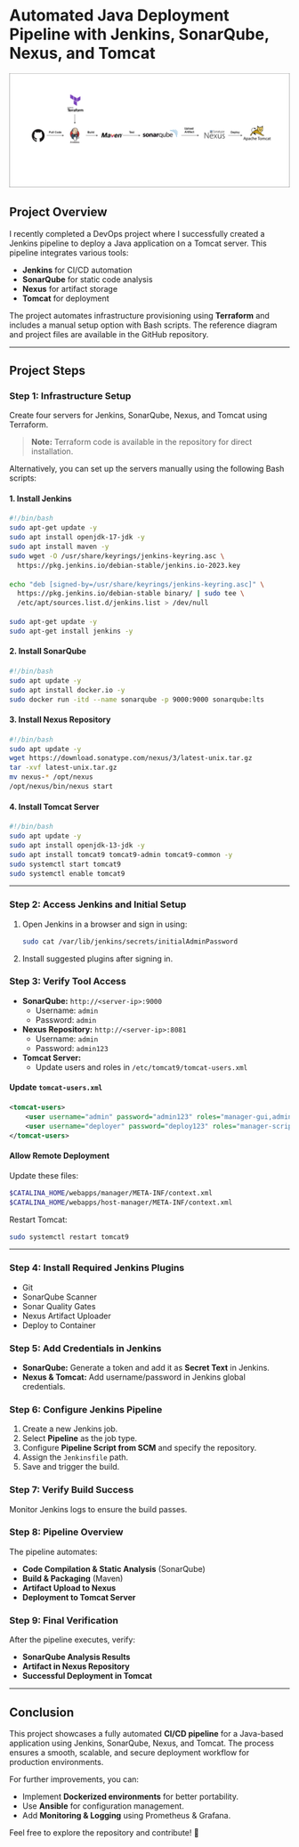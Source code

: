 # Automated Java Deployment Pipeline with Jenkins, SonarQube, Nexus, and Tomcat

![architecture](steps/project.png)

## Project Overview
I recently completed a DevOps project where I successfully created a Jenkins pipeline to deploy a Java application on a Tomcat server. This pipeline integrates various tools:

- **Jenkins** for CI/CD automation
- **SonarQube** for static code analysis
- **Nexus** for artifact storage
- **Tomcat** for deployment

The project automates infrastructure provisioning using **Terraform** and includes a manual setup option with Bash scripts. The reference diagram and project files are available in the GitHub repository.

---

## Project Steps

### Step 1: Infrastructure Setup
Create four servers for Jenkins, SonarQube, Nexus, and Tomcat using Terraform.

> **Note:** Terraform code is available in the repository for direct installation.

Alternatively, you can set up the servers manually using the following Bash scripts:

#### 1. Install Jenkins
```bash
#!/bin/bash
sudo apt-get update -y
sudo apt install openjdk-17-jdk -y
sudo apt install maven -y
sudo wget -O /usr/share/keyrings/jenkins-keyring.asc \
  https://pkg.jenkins.io/debian-stable/jenkins.io-2023.key

echo "deb [signed-by=/usr/share/keyrings/jenkins-keyring.asc]" \
  https://pkg.jenkins.io/debian-stable binary/ | sudo tee \
  /etc/apt/sources.list.d/jenkins.list > /dev/null
  
sudo apt-get update -y
sudo apt-get install jenkins -y
```

#### 2. Install SonarQube
```bash
#!/bin/bash
sudo apt update -y
sudo apt install docker.io -y
sudo docker run -itd --name sonarqube -p 9000:9000 sonarqube:lts
```

#### 3. Install Nexus Repository
```bash
#!/bin/bash
sudo apt update -y
wget https://download.sonatype.com/nexus/3/latest-unix.tar.gz
tar -xvf latest-unix.tar.gz
mv nexus-* /opt/nexus
/opt/nexus/bin/nexus start
```

#### 4. Install Tomcat Server
```bash
#!/bin/bash
sudo apt update -y
sudo apt install openjdk-13-jdk -y
sudo apt install tomcat9 tomcat9-admin tomcat9-common -y
sudo systemctl start tomcat9
sudo systemctl enable tomcat9
```

---

### Step 2: Access Jenkins and Initial Setup
1. Open Jenkins in a browser and sign in using:
   ```bash
   sudo cat /var/lib/jenkins/secrets/initialAdminPassword
   ```
2. Install suggested plugins after signing in.

### Step 3: Verify Tool Access
- **SonarQube:** `http://<server-ip>:9000`
  - Username: `admin`
  - Password: `admin`
- **Nexus Repository:** `http://<server-ip>:8081`
  - Username: `admin`
  - Password: `admin123`
- **Tomcat Server:**
  - Update users and roles in `/etc/tomcat9/tomcat-users.xml`

#### Update `tomcat-users.xml`
```xml
<tomcat-users>
    <user username="admin" password="admin123" roles="manager-gui,admin-gui"/>
    <user username="deployer" password="deploy123" roles="manager-script"/>
</tomcat-users>
```
#### Allow Remote Deployment
Update these files:
```bash
$CATALINA_HOME/webapps/manager/META-INF/context.xml
$CATALINA_HOME/webapps/host-manager/META-INF/context.xml
```
Restart Tomcat:
```bash
sudo systemctl restart tomcat9
```

---

### Step 4: Install Required Jenkins Plugins
- Git
- SonarQube Scanner
- Sonar Quality Gates
- Nexus Artifact Uploader
- Deploy to Container

### Step 5: Add Credentials in Jenkins
- **SonarQube:** Generate a token and add it as **Secret Text** in Jenkins.
- **Nexus & Tomcat:** Add username/password in Jenkins global credentials.

### Step 6: Configure Jenkins Pipeline
1. Create a new Jenkins job.
2. Select **Pipeline** as the job type.
3. Configure **Pipeline Script from SCM** and specify the repository.
4. Assign the `Jenkinsfile` path.
5. Save and trigger the build.

### Step 7: Verify Build Success
Monitor Jenkins logs to ensure the build passes.

### Step 8: Pipeline Overview
The pipeline automates:
- **Code Compilation & Static Analysis** (SonarQube)
- **Build & Packaging** (Maven)
- **Artifact Upload to Nexus**
- **Deployment to Tomcat Server**

### Step 9: Final Verification
After the pipeline executes, verify:
- **SonarQube Analysis Results**
- **Artifact in Nexus Repository**
- **Successful Deployment in Tomcat**

---

## Conclusion
This project showcases a fully automated **CI/CD pipeline** for a Java-based application using Jenkins, SonarQube, Nexus, and Tomcat. The process ensures a smooth, scalable, and secure deployment workflow for production environments.

For further improvements, you can:
- Implement **Dockerized environments** for better portability.
- Use **Ansible** for configuration management.
- Add **Monitoring & Logging** using Prometheus & Grafana.

Feel free to explore the repository and contribute! 🚀

